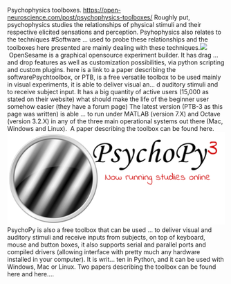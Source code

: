 Psychophysics toolboxes. https://open-neuroscience.com/post/psychophysics-toolboxes/
Roughly put, psychophysics studies the relationships of physical stimuli and their respective elicited sensations and perception. Psyhophysics also relates to the techniques  #Software ...
used to probe these relationships and the toolboxes here presented are mainly dealing with these techniques.![](https://raw.githubusercontent.com/smathot/osdoc/3.2/themes/cogsci/static/img/banner.png) OpenSesame is a graphical opensource experiment builder. It has drag ...
and drop features as well as customization possibilities, via python scripting and custom plugins. here is a link to a paper describing the softwarePsychtoolbox, or PTB, is a free versatile toolbox to be used mainly in visual experiments, it is able to deliver visual an...
d auditory stimuli and to receive subject input. It has a big quantity of active users (15,000 as stated on their website) what should make the life of the beginner user somehow easier (they have a forum page) The latest version (PTB-3 as this page was written) is able ...
to run under MATLAB (version 7.X) and Octave (version 3.2.X) in any of the three main operational systems out there (Mac, Windows and Linux).  A paper describing the toolbox can be found here.![](./psychopyLogoOnline.png)PsychoPy is also a free toolbox that can be used ...
to deliver visual and auditory stimuli and receive inputs from subjects, on top of keyboard, mouse and button boxes, it also supports serial and parallel ports and compiled drivers (allowing interface with pretty much any hardware installed in your computer). It is writ...
ten in Python, and it can be used with Windows, Mac or Linux. Two papers describing the toolbox can be found here and here....
